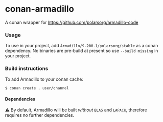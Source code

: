 # conan-armadillo
A conan wrapper for https://github.com/polarsorg/armadillo-code


### Usage

To use in your project, add `Armadillo/9.200.1/polarsorg/stable` as a conan dependency.
No binaries are pre-build at present so use `--build missing` in your project.

### Build instructions


To add Armadillo to your conan cache:
```sh
$ conan create . user/channel
```

#### Dependencies

:warning: By default, Armadillo will be built _without_ `BLAS` and `LAPACK`, therefore requires no further dependencies.
